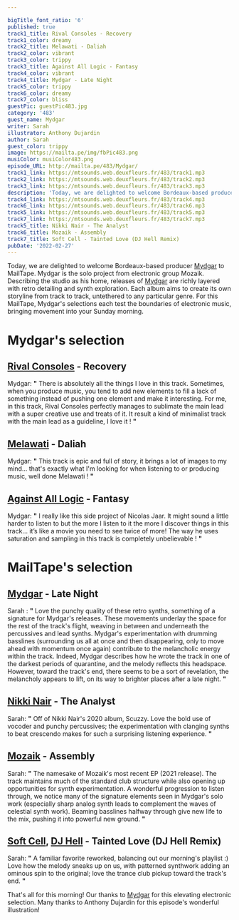 ```yaml
---

bigTitle_font_ratio: '6'
published: true
track1_title: Rival Consoles - Recovery
track1_color: dreamy
track2_title: Melawati - Daliah
track2_color: vibrant
track3_color: trippy
track3_title: Against All Logic - Fantasy
track4_color: vibrant
track4_title: Mydgar - Late Night
track5_color: trippy
track6_color: dreamy
track7_color: bliss
guestPic: guestPic483.jpg
category: '483'
guest_name: Mydgar
writer: Sarah
illustrator: Anthony Dujardin
author: Sarah
guest_color: trippy
image: https://mailta.pe/img/fbPic483.png
musiColor: musiColor483.png
episode_URL: http://mailta.pe/483/Mydgar/
track1_link: https://mtsounds.web.deuxfleurs.fr/483/track1.mp3
track2_link: https://mtsounds.web.deuxfleurs.fr/483/track2.mp3
track3_link: https://mtsounds.web.deuxfleurs.fr/483/track3.mp3
description: 'Today, we are delighted to welcome Bordeaux-based producer Mydgar to MailTape. Mydgar is the solo project from electronic group Mozaik. Describing the studio as his home, releases of Mydgar are richly layered with retro detailing and synth exploration. Each album aims to create its own storyline from track to track, untethered to any particular genre. For this MailTape, Mydgar''s selections each test the boundaries of electronic music, bringing movement into your Sunday morning. '
track4_link: https://mtsounds.web.deuxfleurs.fr/483/track4.mp3
track6_link: https://mtsounds.web.deuxfleurs.fr/483/track6.mp3
track5_link: https://mtsounds.web.deuxfleurs.fr/483/track5.mp3
track7_link: https://mtsounds.web.deuxfleurs.fr/483/track7.mp3
track5_title: Nikki Nair - The Analyst
track6_title: Mozaik - Assembly
track7_title: Soft Cell - Tainted Love (DJ Hell Remix)
pubDate: '2022-02-27'
---
```

Today, we are delighted to welcome Bordeaux-based producer [Mydgar](https://mydgar.bandcamp.com/) to MailTape. Mydgar is the solo project from electronic group Mozaik. Describing the studio as his home, releases of [Mydgar](https://mydgar.bandcamp.com/) are richly layered with retro detailing and synth exploration. Each album aims to create its own storyline from track to track, untethered to any particular genre. For this MailTape, Mydgar's selections each test the boundaries of electronic music, bringing movement into your Sunday morning. 


# Mydgar's selection

## [Rival Consoles](https://rivalconsoles.bandcamp.com/) - Recovery
Mydgar: **"** There is absolutely all the things I love in this track. Sometimes, when you produce music, you tend to add new elements to fill a lack of something instead of pushing one element and make it interesting. For me, in this track, Rival Consoles perfectly manages to sublimate the main lead with a super creative use and treats of it. It result a kind of minimalist track with the main lead as a guideline, I love it ! **"** 

## [Melawati](https://open.spotify.com/artist/2bA7ZCUTEVJ86VkoMGHFOI) - Daliah
Mydgar: **"** This track is epic and full of story, it brings a lot of images to my mind... that's exactly what I'm looking for when listening to or producing music, well done Melawati ! **"** 

## [Against All Logic](https://against-all-logic.bandcamp.com/album/2017-2019) - Fantasy
Mydgar: **"** I really like this side project of Nicolas Jaar. It might sound a little harder to listen to but the more I listen to it the more I discover things in this track... it’s like a movie you need to see twice of more! The way he uses saturation and sampling in this track is completely unbelievable ! **"** 

# MailTape's selection

## [Mydgar](https://mydgar.bandcamp.com/) - Late Night
Sarah : **"** Love the punchy quality of these retro synths, something of a signature for Mydgar's releases. These movements underlay the space for the rest of the track's flight, weaving in between and underneath the percussives and lead synths. Mydgar's experimentation with drumming basslines (surrounding us all at once and then disappearing, only to move ahead with momentum once again) contribute to the melancholic energy within the track. Indeed, Mydgar describes how he wrote the track in one of the darkest periods of quarantine, and the melody reflects this headspace. However, toward the track's end, there seems to be a sort of revelation, the melancholy appears to lift, on its way to brighter places after a late night. **"** 

## [Nikki Nair](https://nikkinair.bandcamp.com/) - The Analyst
Sarah: **"** Off of Nikki Nair's 2020 album, Scuzzy. Love the bold use of vocoder and punchy percussives; the experimentation with clanging synths to beat crescendo makes for such a surprising listening experience. **"** 

## [Mozaik](https://www.facebook.com/wearemozaik/) - Assembly
Sarah: **"** The namesake of Mozaik's most recent EP (2021 release). The track maintains much of the standard club structure while also opening up opportunities for synth experimentation. A wonderful progression to listen through, we notice many of the signature elements seen in Mydgar's solo work (especially sharp analog synth leads to complement the waves of celestial synth work). Beaming basslines halfway through give new life to the mix, pushing it into powerful new ground. **"** 

## [Soft Cell](https://www.softcell.co.uk/), [DJ Hell](https://www.discogs.com/artist/114532-Hell) - Tainted Love (DJ Hell Remix)
Sarah: **"** A familiar favorite reworked, balancing out our morning's playlist :) Love how the melody sneaks up on us, with patterned synthwork adding an ominous spin to the original; love the trance club pickup toward the track's end. **"** 

That's all for this morning! Our thanks to [Mydgar](https://mydgar.bandcamp.com/) for this elevating electronic selection. Many thanks to Anthony Dujardin for this episode's wonderful illustration!
